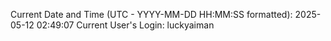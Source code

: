 Current Date and Time (UTC - YYYY-MM-DD HH:MM:SS formatted): 2025-05-12 02:49:07
Current User's Login: luckyaiman
